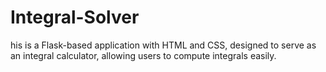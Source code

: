 # Integral-Solver
 his is a Flask-based application with HTML and CSS, designed to serve as an integral calculator, allowing users to compute integrals easily.
